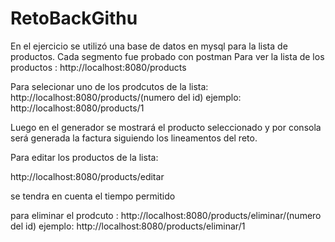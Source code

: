# RetoBackGithu

En el ejercicio se utilizó una base de datos en mysql para la lista de productos.
Cada segmento fue probado con  postman
Para ver la lista de los productos : 
	http://localhost:8080/products

Para selecionar uno de los prodcutos de la lista: 
	http://localhost:8080/products/(numero del id)  ejemplo:  http://localhost:8080/products/1

Luego en el generador se mostrará el producto seleccionado y por consola será generada la factura siguiendo los lineamentos del reto.

Para editar los productos de la lista:

 http://localhost:8080/products/editar
  
 se tendra en cuenta el tiempo permitido
 
 para eliminar  el prodcuto :
 http://localhost:8080/products/eliminar/(numero del id)  ejemplo:  http://localhost:8080/products/eliminar/1
